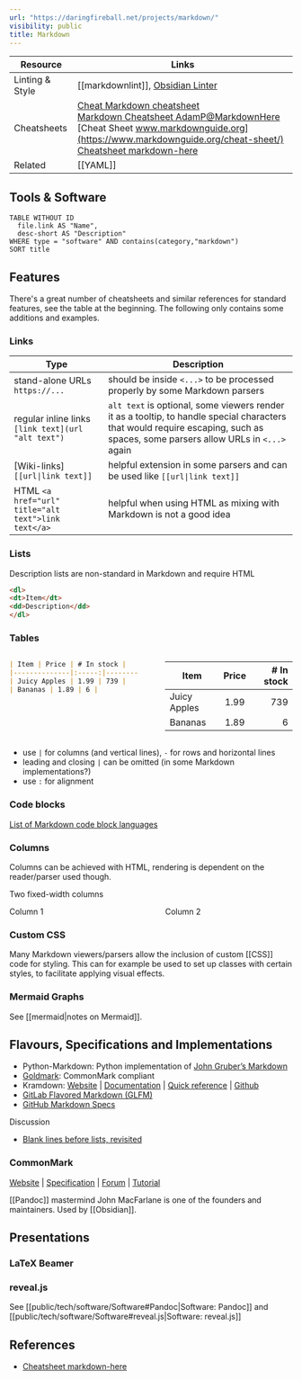 ```yaml
---
url: "https://daringfireball.net/projects/markdown/"
visibility: public
title: Markdown
---
```

| Resource | Links |
|-|-|
| Linting & Style | [[markdownlint]], [Obsidian Linter](Obsidian#^f0ca06) |
| Cheatsheets | [Cheat Markdown cheatsheet](file://.config/cheat/cheatsheets/personal/markdown)</br>[Markdown Cheatsheet AdamP@MarkdownHere](https://github.com/adam-p/markdown-here/wiki/Markdown-Cheatsheet)</br>[Cheat Sheet www.markdownguide.org](https://www.markdownguide.org/cheat-sheet/)<br>[Cheatsheet markdown-here] |
| Related | [[YAML]] |

## Tools & Software

```dataview
TABLE WITHOUT ID
  file.link AS "Name",
  desc-short AS "Description"
WHERE type = "software" AND contains(category,"markdown")
SORT title
```

## Features

There's a great number of cheatsheets and similar references for standard features, see the table at the beginning. The following only contains some additions and examples.

### Links

| Type                           | Description |
| ------------------------------ | ----------- |
| stand-alone URLs `https://...` |  should be inside `<...>` to be processed properly by some Markdown parsers |
| regular inline links `[link text](url "alt text")` | `alt text` is optional, some viewers render it as a tooltip, to handle special characters that would require escaping, such as spaces, some parsers allow URLs in `<...>` again |
| [Wiki-links] `[[url\|link text]]` | helpful extension in some parsers and can be used like `[[url\|link text]]`
| HTML `<a href="url" title="alt text">link text</a>` | helpful when using HTML as mixing with Markdown is not a good idea |

### Lists

Description lists are non-standard in Markdown and require HTML

```html
<dl>
<dt>Item</dt>
<dd>Description</dd>
</dl>
```

### Tables

<div style="display: flex; justify-content: space-between; width: 100%">
<div style="width: 45%">

```markdown
| Item | Price | # In stock |
|--------------|:-----:|-----------:|
| Juicy Apples | 1.99 | 739 |
| Bananas | 1.89 | 6 |
```

</div>
<div style="width: 45%">

| Item | Price | # In stock |
|--------------|:-----:|-----------:|
| Juicy Apples | 1.99 | 739 |
| Bananas | 1.89 | 6 |
</div>
</div>

- use `|` for columns (and vertical lines), `-` for rows and horizontal lines
- leading and closing `|` can be omitted (in some Markdown implementations?)
- use `:` for alignment

### Code blocks

[List of Markdown code block languages](https://markdown.land/markdown-code-block)

### Columns

Columns can be achieved with HTML, rendering is dependent on the reader/parser used though.

Two fixed-width columns
<div style="display: flex; justify-content: space-between; width: 100%">
<div style="width: 45%">
Column 1
</div>
<div style="width: 45%">
Column 2
</div>
</div>

### Custom CSS

Many Markdown viewers/parsers allow the inclusion of custom [[CSS]] code for styling. This can for example be used to set up classes with certain styles, to facilitate applying visual effects.

### Mermaid Graphs

See [[mermaid|notes on Mermaid]].


## Flavours, Specifications and Implementations

- Python-Markdown: Python implementation of [John Gruber’s Markdown](https://daringfireball.net/projects/markdown/)
- [Goldmark](https://github.com/yuin/goldmark/): CommonMark compliant
- Kramdown: [Website](https://kramdown.gettalong.org/) | [Documentation](https://kramdown.gettalong.org/documentation.html) | [Quick reference](https://kramdown.gettalong.org/quickref.html) | [Github](https://github.com/gettalong/kramdown)
- [GitLab Flavored Markdown (GLFM)](https://docs.gitlab.com/ee/user/markdown.html)
- [GitHub Markdown Specs](https://github.github.com/gfm/)

Discussion

- [Blank lines before lists, revisited](https://talk.commonmark.org/t/blank-lines-before-lists-revisited/1990/5)

### CommonMark

[Website](http://commonmark.org/) | [Specification](https://spec.commonmark.org/0.30/) | [Forum](https://talk.commonmark.org/) | [Tutorial](https://commonmark.org/help/tutorial/)

[[Pandoc]] mastermind John MacFarlane is one of the founders and maintainers. Used by [[Obsidian]].

## Presentations

### LaTeX Beamer

### reveal.js

See [[public/tech/software/Software#Pandoc|Software: Pandoc]] and [[public/tech/software/Software#reveal.js|Software: reveal.js]]


## References

- [Cheatsheet markdown-here]

[Cheatsheet jonschlinkert]: <https://gist.github.com/jonschlinkert/5854601>
[Cheatsheet markdown-here]: <https://github.com/adam-p/markdown-here/wiki/Markdown-Cheatsheet>